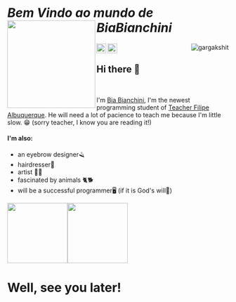 # _Bem Vindo ao mundo de BiaBianchini_ <img align='left' src='https://user-images.githubusercontent.com/5713670/87202985-820dcb80-c2b6-11ea-9f56-7ec461c497c3.gif' width='200'>

<a href="https://www.instagram.com/22ap4j/">
  <img align="left" alt="BiaBianchini's Instagram" width="22px" src="https://raw.githubusercontent.com/hussainweb/hussainweb/main/icons/instagram.png" />
</a>

<a href="https://twitter.com/_beb4da">
  <img align="left" alt="Bia Bianchini | Twitter" width="22px" src="https://raw.githubusercontent.com/peterthehan/peterthehan/master/assets/twitter.svg" />
</a>
<p align="right">
  <img
    src="https://komarev.com/ghpvc/?username=BiaBianchini"
    alt="gargakshit"
  />
</p>

## Hi there 🙋

<br />

I'm [Bia Bianchini](https://www.instagram.com/22ap4j/), I'm the newest programming student of [Teacher Filipe Albuquerque](https://github.com/Lipe-Albuquerque). He will need a lot of pacience to teach me because I'm little slow. 😁 (sorry teacher, I know you are reading it!) 

#### I'm also:


* an eyebrow designer🪒
* hairdresser💇
* artist 🧑🎨
* fascinated by animals 🐈🐕
* will be a successful programmer🖥 (if it is God's will🤞️)

<a><img height="137px" src="https://github-readme-stats.vercel.app/api?username=BiaBianchini&hide_title=true&hide_border=true&show_icons=true&include_all_commits=true&count_private=true&line_height=21&text_color=000&icon_color=000&bg_color=0,ea6161,ffc64d,fffc4d,52fa5a&theme=graywhite" /><!-- wi*quL3fcV --><img height="137px" src="https://github-readme-stats.vercel.app/api/top-langs/?username=BiaBianchini&hide=html&hide_title=true&hide_border=true&layout=compact&langs_count=6&exclude_repo=comp426,Redventures-Movie-Quotes&text_color=000&icon_color=fff&bg_color=0,52fa5a,4dfcff,c64dff&theme=graywhite" /></a>

# Well, see you later!
